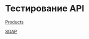 # Тестирование API

[Products](https://www.postman.com/maralex14060-8816056/workspace/maria-s-workspace/folder/48566336-4945e6df-789d-4ea4-81a8-3d1936297e24?action=share&creator=48566336&ctx=documentation&active-environment=48566336-c8c82e14-66c7-4389-9abd-fef422e21e93)

[SOAP](https://www.postman.com/maralex14060-8816056/workspace/maria-s-workspace/collection/48566336-ef494768-f5e8-4653-a70a-054c87547947?action=share&creator=48566336&active-environment=48566336-c8c82e14-66c7-4389-9abd-fef422e21e93)

